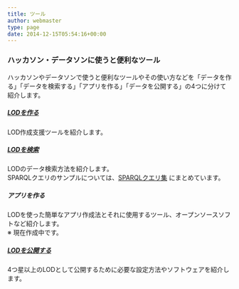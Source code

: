 ```yaml
---
title: ツール
author: webmaster
type: page
date: 2014-12-15T05:54:16+00:00
---
```


### ハッカソン・データソンに使うと便利なツール

ハッカソンやデータソンで使うと便利なツールやその使い方などを「データを作る」「データを検索する」「アプリを作る」「データを公開する」の4つに分けて紹介します。

##### [LODを作る][1]

LOD作成支援ツールを紹介します。

##### [LODを検索][2]

LODのデータ検索方法を紹介します。  
SPARQLクエリのサンプルについては、[SPARQLクエリ集][3] にまとめています。

##### アプリを作る

LODを使った簡単なアプリ作成法とそれに使用するツール、オープンソースソフトなど紹介します。  
※ 現在作成中です。

##### [LODを公開する][4]

4つ星以上のLODとして公開するために必要な設定方法やソフトウェアを紹介します。

 [1]: /tool/makedata/
 [2]: /tool/searchdata/
 [3]: /tool/sparqlquery/
 [4]: /tool/publishdata/